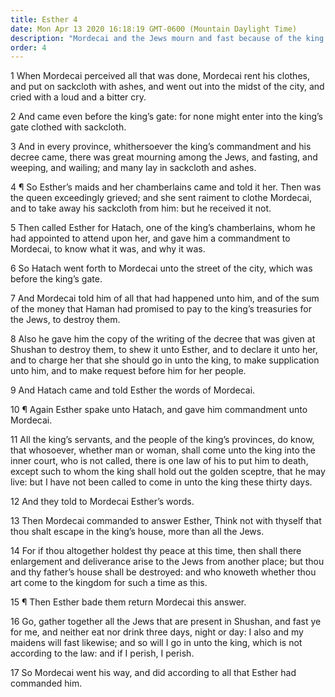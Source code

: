 ```yaml
---
title: Esther 4
date: Mon Apr 13 2020 16:18:19 GMT-0600 (Mountain Daylight Time)
description: "Mordecai and the Jews mourn and fast because of the king’s decree—Esther, at the peril of her life, prepares to go in unto the king."
order: 4
---
```


1 When Mordecai perceived all that was done, Mordecai rent his clothes, and put on sackcloth with ashes, and went out into the midst of the city, and cried with a loud and a bitter cry.

2 And came even before the king’s gate: for none might enter into the king’s gate clothed with sackcloth.

3 And in every province, whithersoever the king’s commandment and his decree came, there was great mourning among the Jews, and fasting, and weeping, and wailing; and many lay in sackcloth and ashes.

4 ¶ So Esther’s maids and her chamberlains came and told it her. Then was the queen exceedingly grieved; and she sent raiment to clothe Mordecai, and to take away his sackcloth from him: but he received it not.

5 Then called Esther for Hatach, one of the king’s chamberlains, whom he had appointed to attend upon her, and gave him a commandment to Mordecai, to know what it was, and why it was.

6 So Hatach went forth to Mordecai unto the street of the city, which was before the king’s gate.

7 And Mordecai told him of all that had happened unto him, and of the sum of the money that Haman had promised to pay to the king’s treasuries for the Jews, to destroy them.

8 Also he gave him the copy of the writing of the decree that was given at Shushan to destroy them, to shew it unto Esther, and to declare it unto her, and to charge her that she should go in unto the king, to make supplication unto him, and to make request before him for her people.

9 And Hatach came and told Esther the words of Mordecai.

10 ¶ Again Esther spake unto Hatach, and gave him commandment unto Mordecai.

11 All the king’s servants, and the people of the king’s provinces, do know, that whosoever, whether man or woman, shall come unto the king into the inner court, who is not called, there is one law of his to put him to death, except such to whom the king shall hold out the golden sceptre, that he may live: but I have not been called to come in unto the king these thirty days.

12 And they told to Mordecai Esther’s words.

13 Then Mordecai commanded to answer Esther, Think not with thyself that thou shalt escape in the king’s house, more than all the Jews.

14 For if thou altogether holdest thy peace at this time, then shall there enlargement and deliverance arise to the Jews from another place; but thou and thy father’s house shall be destroyed: and who knoweth whether thou art come to the kingdom for such a time as this.

15 ¶ Then Esther bade them return Mordecai this answer.

16 Go, gather together all the Jews that are present in Shushan, and fast ye for me, and neither eat nor drink three days, night or day: I also and my maidens will fast likewise; and so will I go in unto the king, which is not according to the law: and if I perish, I perish.

17 So Mordecai went his way, and did according to all that Esther had commanded him.
